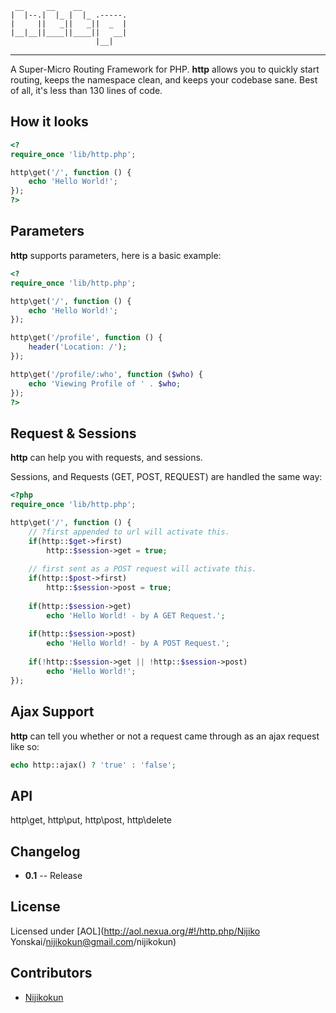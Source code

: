      __     __    __          
    |  |--.|  |_ |  |_ .-----.
    |     ||   _||   _||  _  |
    |__|__||____||____||   __|
                       |__|   
-----
A Super-Micro Routing Framework for PHP. **http** allows you to quickly start routing, 
keeps the namespace clean, and keeps your codebase sane. Best of all, it's less than 130 lines
of code.

How it looks
------
``` php
<?
require_once 'lib/http.php';

http\get('/', function () {
    echo 'Hello World!';
});
?>
```

Parameters
------
**http** supports parameters, here is a basic example:

``` php
<?
require_once 'lib/http.php';

http\get('/', function () {
    echo 'Hello World!';
});

http\get('/profile', function () {
    header('Location: /');
});

http\get('/profile/:who', function ($who) {
    echo 'Viewing Profile of ' . $who;
});
?>
```

Request & Sessions
-------
**http** can help you with requests, and sessions.

Sessions, and Requests (GET, POST, REQUEST) are handled the same way:

``` php
<?php
require_once 'lib/http.php';

http\get('/', function () {
    // ?first appended to url will activate this.
    if(http::$get->first)
        http::$session->get = true;
        
    // first sent as a POST request will activate this.
    if(http::$post->first)
        http::$session->post = true;
        
    if(http::$session->get)
        echo 'Hello World! - by A GET Request.';
        
    if(http::$session->post)
        echo 'Hello World! - by A POST Request.';
    
    if(!http::$session->get || !http::$session->post)
        echo 'Hello World!';
});
```

Ajax Support
-------
**http** can tell you whether or not a request came through as an ajax request like so:

``` php
echo http::ajax() ? 'true' : 'false';
```

API
------
http\get, 
http\put, 
http\post, 
http\delete

Changelog
-------
- **0.1**
-- Release

License
-------
Licensed under [AOL](http://aol.nexua.org/#!/http.php/Nijiko Yonskai/nijikokun@gmail.com/nijikokun)

Contributors
-------
- [Nijikokun](http://twitter.com/nijikokun)